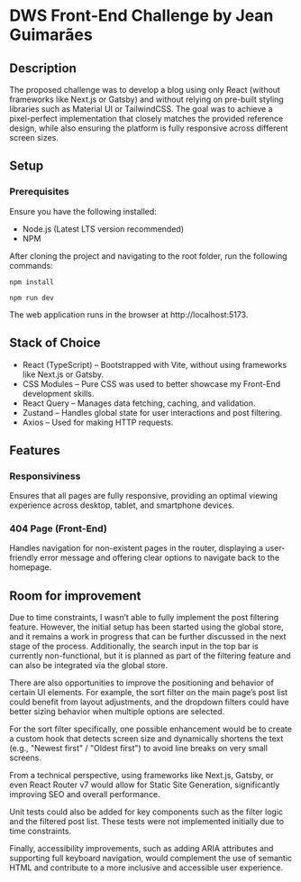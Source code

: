 # DWS Front-End Challenge by Jean Guimarães

## Description

The proposed challenge was to develop a blog using only React (without frameworks like Next.js or Gatsby) and without relying on pre-built styling libraries such as Material UI or TailwindCSS. The goal was to achieve a pixel-perfect implementation that closely matches the provided reference design, while also ensuring the platform is fully responsive across different screen sizes.

## Setup

### Prerequisites

Ensure you have the following installed:

- Node.js (Latest LTS version recommended)
- NPM

After cloning the project and navigating to the root folder, run the following commands:

```
npm install
```

```
npm run dev
```

The web application runs in the browser at http://localhost:5173.

## Stack of Choice

- React (TypeScript) – Bootstrapped with Vite, without using frameworks like Next.js or Gatsby.
- CSS Modules – Pure CSS was used to better showcase my Front-End development skills.
- React Query – Manages data fetching, caching, and validation.
- Zustand – Handles global state for user interactions and post filtering.
- Axios – Used for making HTTP requests.

## Features

### Responsiviness 

Ensures that all pages are fully responsive, providing an optimal viewing experience across desktop, tablet, and smartphone devices.

### 404 Page (Front-End)

Handles navigation for non-existent pages in the router, displaying a user-friendly error message and offering clear options to navigate back to the homepage.

## Room for improvement

Due to time constraints, I wasn’t able to fully implement the post filtering feature. However, the initial setup has been started using the global store, and it remains a work in progress that can be further discussed in the next stage of the process. Additionally, the search input in the top bar is currently non-functional, but it is planned as part of the filtering feature and can also be integrated via the global store.

There are also opportunities to improve the positioning and behavior of certain UI elements. For example, the sort filter on the main page’s post list could benefit from layout adjustments, and the dropdown filters could have better sizing behavior when multiple options are selected.

For the sort filter specifically, one possible enhancement would be to create a custom hook that detects screen size and dynamically shortens the text (e.g., "Newest first" / "Oldest first") to avoid line breaks on very small screens.

From a technical perspective, using frameworks like Next.js, Gatsby, or even React Router v7 would allow for Static Site Generation, significantly improving SEO and overall performance.

Unit tests could also be added for key components such as the filter logic and the filtered post list. These tests were not implemented initially due to time constraints.

Finally, accessibility improvements, such as adding ARIA attributes and supporting full keyboard navigation, would complement the use of semantic HTML and contribute to a more inclusive and accessible user experience.